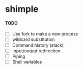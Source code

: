 # shimple
#### TODO
- [ ] Use fork to make a new process
- [ ] wildcard substitution
- [ ] Command history (stack)
- [ ] Input/output redirection
- [ ] Piping
- [ ] Shell variables